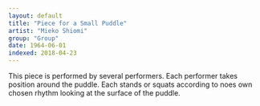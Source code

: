 ```yaml
---
layout: default
title: "Piece for a Small Puddle"
artist: "Mieko Shiomi"
group: "Group"
date: 1964-06-01
indexed: 2018-04-23
---
```

This piece is performed by several performers. Each performer takes position around the puddle. Each stands or squats according to noes own chosen rhythm looking at the surface of the puddle.
